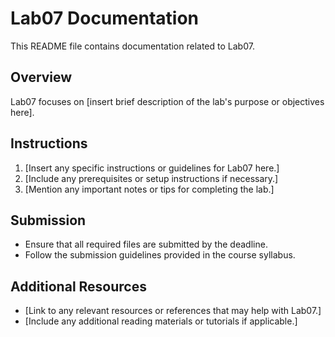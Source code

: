 # Lab07 Documentation

This README file contains documentation related to Lab07. 

## Overview

Lab07 focuses on [insert brief description of the lab's purpose or objectives here].

## Instructions

1. [Insert any specific instructions or guidelines for Lab07 here.]
2. [Include any prerequisites or setup instructions if necessary.]
3. [Mention any important notes or tips for completing the lab.]

## Submission

- Ensure that all required files are submitted by the deadline.
- Follow the submission guidelines provided in the course syllabus.

## Additional Resources

- [Link to any relevant resources or references that may help with Lab07.]
- [Include any additional reading materials or tutorials if applicable.]